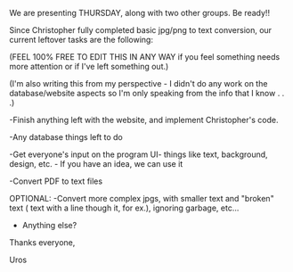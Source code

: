 We are presenting THURSDAY, along with two other groups.
Be ready!!









Since Christopher fully completed basic jpg/png to text conversion, our current leftover tasks are the following:

(FEEL 100% FREE TO EDIT THIS IN ANY WAY if you feel something needs more attention or if I've left something out.)

(I'm also writing this from my perspective - I didn't do any work on the database/website aspects so I'm only speaking from the info that I know . . .)

-Finish anything left with the website, and implement Christopher's code.

-Any database things left to do

-Get everyone's input on the program UI- things like text, background, design, etc. - If you have an idea, we can use it

-Convert PDF to text files


OPTIONAL:
-Convert more complex jpgs, with smaller text and "broken" text ( text with a line though it, for ex.), ignoring garbage, etc...

- Anything else?


Thanks everyone,

Uros

